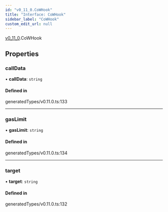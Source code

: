 ```yaml
---
id: "v0_11_0.CoWHook"
title: "Interface: CoWHook"
sidebar_label: "CoWHook"
custom_edit_url: null
---
```


[v0\_11\_0](../namespaces/v0_11_0.md).CoWHook

## Properties

### callData

• **callData**: `string`

#### Defined in

generatedTypes/v0.11.0.ts:133

___

### gasLimit

• **gasLimit**: `string`

#### Defined in

generatedTypes/v0.11.0.ts:134

___

### target

• **target**: `string`

#### Defined in

generatedTypes/v0.11.0.ts:132
